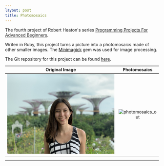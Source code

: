 ```yaml
---
layout: post
title: Photomosaics
---
```


The fourth project of Robert Heaton's series [Programming Projects For Advanced Beginners](https://robertheaton.com/2018/11/03/programming-project-4-photomosaics/).

Writen in Ruby, this project turns a picture into a photomosaics made of other smaller images. The [Minimagick](https://github.com/minimagick/minimagick) gem was used for image processing. 

The Git repository for this project can be found [here](https://github.com/pypas/photomosaics).

Original Image           |  Photomosaics
:-------------------------:|:-------------------------:
![photomosaics_in](../img/photomosaics_in.jpg)  |  ![photomosaics_out](../img/photomosaics_out.jpg)


-----


